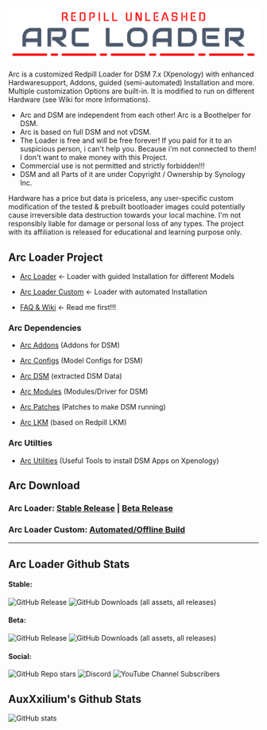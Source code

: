 <center><img width="845" alt="arc_loader" src="https://github.com/AuxXxilium/arc/blob/page/docs/arc_loader.png?raw=true"></center>

Arc is a customized Redpill Loader for DSM 7.x (Xpenology) with enhanced Hardwaresupport, Addons, guided (semi-automated) Installation and more. Multiple customization Options are built-in. It is modified to run on different Hardware (see Wiki for more Informations).

* Arc and DSM are independent from each other! Arc is a Boothelper for DSM.
* Arc is based on full DSM and not vDSM.
* The Loader is free and will be free forever! If you paid for it to an suspicious person, i can't help you. Because i'm not connected to them! I don't want to make money with this Project.
* Commercial use is not permitted and strictly forbidden!!!
* DSM and all Parts of it are under Copyright / Ownership by Synology Inc.

Hardware has a price but data is priceless, any user-specific custom modification of the tested & prebuilt bootloader images could potentially cause irreversible data destruction towards your local machine. I'm not responsibly liable for damage or personal loss of any types. The project with its affiliation is released for educational and learning purpose only.


## Arc Loader Project

* <a href="https://github.com/AuxXxilium/arc">Arc Loader</a> <- Loader with guided Installation for different Models

* <a href="https://auxxxilium.github.io/arc">Arc Loader Custom</a> <- Loader with automated Installation

* <a href="https://auxxxilium.tech/wiki" target="_blank">FAQ & Wiki</a> <- Read me first!!!


### Arc Dependencies

*  <a href="https://github.com/AuxXxilium/arc-addons">Arc Addons</a> (Addons for DSM)

*  <a href="https://github.com/AuxXxilium/arc-configs">Arc Configs</a> (Model Configs for DSM)

*  <a href="https://github.com/AuxXxilium/arc-dsm">Arc DSM</a> (extracted DSM Data)

*  <a href="https://github.com/AuxXxilium/arc-modules">Arc Modules</a> (Modules/Driver for DSM)

*  <a href="https://github.com/AuxXxilium/arc-patches">Arc Patches</a> (Patches to make DSM running)

*  <a href="https://github.com/AuxXxilium/arc-lkm">Arc LKM</a> (based on Redpill LKM)

### Arc Utilties

* <a href="https://github.com/AuxXxilium/arc-utils">Arc Utilities</a> (Useful Tools to install DSM Apps on Xpenology)

## Arc Download

### Arc Loader:             <a href="https://github.com/AuxXxilium/arc/releases/latest">Stable Release</a> | <a href="https://github.com/AuxXxilium/arc-beta/releases/latest">Beta Release</a>

### Arc Loader Custom:      <a href="https://auxxxilium.github.io/arc">Automated/Offline Build</a>

---

## Arc Loader Github Stats

#### Stable:</br>
![GitHub Release](https://img.shields.io/github/v/release/AuxXxilium/arc?sort=date&display_name=release&style=for-the-badge&logo=github&label=release&link=https%3A%2F%2Fgithub.com%2FAuxXxilium%2Farc) ![GitHub Downloads (all assets, all releases)](https://img.shields.io/github/downloads/AuxXxilium/arc/total?style=for-the-badge&logo=github&link=https%3A%2F%2Fgithub.com%2FAuxXxilium%2Farc)</br>
#### Beta:</br>
![GitHub Release](https://img.shields.io/github/v/release/AuxXxilium/arc-beta?sort=date&display_name=release&style=for-the-badge&logo=github&label=release&link=https%3A%2F%2Fgithub.com%2FAuxXxilium%2Farc-beta) ![GitHub Downloads (all assets, all releases)](https://img.shields.io/github/downloads/AuxXxilium/arc-beta/total?style=for-the-badge&logo=github&link=https%3A%2F%2Fgithub.com%2FAuxXxilium%2Farc-beta)</br>
#### Social:</br>
![GitHub Repo stars](https://img.shields.io/github/stars/AuxXxilium/arc?style=for-the-badge&logo=github&link=https%3A%2F%2Fgithub.com%2FAuxXxilium%2Farc) ![Discord](https://img.shields.io/discord/639072565155069962?style=for-the-badge&logo=discord&label=Discord&link=https%3A%2F%2Fdiscord.auxxxilium.tech) ![YouTube Channel Subscribers](https://img.shields.io/youtube/channel/subscribers/UCOJJM6kvbqc5vytWR-TGu0w?style=for-the-badge&logo=youtube&label=Youtube&link=https%3A%2F%2Fyoutube.auxxxilium.tech)

## AuxXxilium's Github Stats

![GitHub stats](https://github-readme-stats-sigma-five.vercel.app/api?username=AuxXxilium&show_icons=true&theme=react&hide_title=true&include_all_commits=true)
